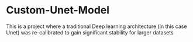 # Custom-Unet-Model
This is a project where a traditional Deep learning architecture (in this case Unet) was re-calibrated to gain significant stability for larger datasets
